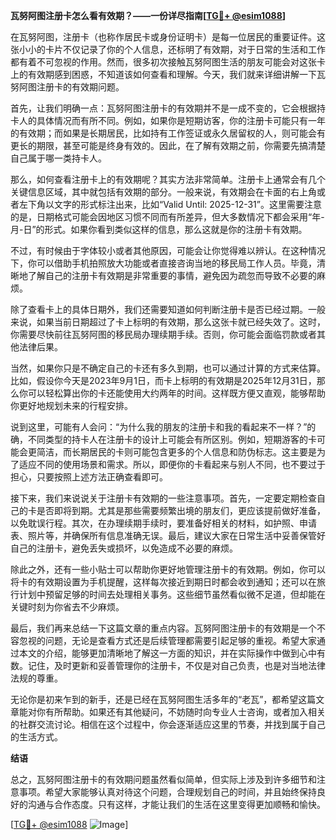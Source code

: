 **瓦努阿图注册卡怎么看有效期？——一份详尽指南[[TG💪+ @esim1088](https://t.me/s/esim1088)]**

在瓦努阿图，注册卡（也称作居民卡或身份证明卡）是每一位居民的重要证件。这张小小的卡片不仅记录了你的个人信息，还标明了有效期，对于日常的生活和工作都有着不可忽视的作用。然而，很多初次接触瓦努阿图生活的朋友可能会对这张卡上的有效期感到困惑，不知道该如何查看和理解。今天，我们就来详细讲解一下瓦努阿图注册卡的有效期问题。

首先，让我们明确一点：瓦努阿图注册卡的有效期并不是一成不变的，它会根据持卡人的具体情况而有所不同。例如，如果你是短期访客，你的注册卡可能只有一年的有效期；而如果是长期居民，比如持有工作签证或永久居留权的人，则可能会有更长的期限，甚至可能是终身有效的。因此，在了解有效期之前，你需要先搞清楚自己属于哪一类持卡人。

那么，如何查看注册卡上的有效期呢？其实方法非常简单。注册卡上通常会有几个关键信息区域，其中就包括有效期的部分。一般来说，有效期会在卡面的右上角或者左下角以文字的形式标注出来，比如“Valid Until: 2025-12-31”。这里需要注意的是，日期格式可能会因地区习惯不同而有所差异，但大多数情况下都会采用“年-月-日”的形式。如果你看到类似这样的信息，那么这就是你的注册卡有效期。

不过，有时候由于字体较小或者其他原因，可能会让你觉得难以辨认。在这种情况下，你可以借助手机拍照放大功能或者直接咨询当地的移民局工作人员。毕竟，清晰地了解自己的注册卡有效期是非常重要的事情，避免因为疏忽而导致不必要的麻烦。

除了查看卡上的具体日期外，我们还需要知道如何判断注册卡是否已经过期。一般来说，如果当前日期超过了卡上标明的有效期，那么这张卡就已经失效了。这时，你需要尽快前往瓦努阿图的移民局办理续期手续。否则，你可能会面临罚款或者其他法律后果。

当然，如果你只是不确定自己的卡还有多久到期，也可以通过计算的方式来估算。比如，假设你今天是2023年9月1日，而卡上标明的有效期是2025年12月31日，那么你可以轻松算出你的卡还能使用大约两年的时间。这样既方便又直观，能够帮助你更好地规划未来的行程安排。

说到这里，可能有人会问：“为什么我的朋友的注册卡和我的看起来不一样？”的确，不同类型的持卡人在注册卡的设计上可能会有所区别。例如，短期游客的卡可能会更简洁，而长期居民的卡则可能包含更多的个人信息和防伪标志。这主要是为了适应不同的使用场景和需求。所以，即便你的卡看起来与别人不同，也不要过于担心，只要按照上述方法正确查看即可。

接下来，我们来说说关于注册卡有效期的一些注意事项。首先，一定要定期检查自己的卡是否即将到期。尤其是那些需要频繁出境的朋友们，更应该提前做好准备，以免耽误行程。其次，在办理续期手续时，要准备好相关的材料，如护照、申请表、照片等，并确保所有信息准确无误。最后，建议大家在日常生活中妥善保管好自己的注册卡，避免丢失或损坏，以免造成不必要的麻烦。

除此之外，还有一些小贴士可以帮助你更好地管理注册卡的有效期。例如，你可以将卡的有效期设置为手机提醒，这样每次接近到期日时都会收到通知；还可以在旅行计划中预留足够的时间去处理相关事务。这些细节虽然看似微不足道，但却能在关键时刻为你省去不少麻烦。

最后，我们再来总结一下这篇文章的重点内容。瓦努阿图注册卡的有效期是一个不容忽视的问题，无论是查看方式还是后续管理都需要引起足够的重视。希望大家通过本文的介绍，能够更加清晰地了解这一方面的知识，并在实际操作中做到心中有数。记住，及时更新和妥善管理你的注册卡，不仅是对自己负责，也是对当地法律法规的尊重。

无论你是初来乍到的新手，还是已经在瓦努阿图生活多年的“老瓦”，都希望这篇文章能对你有所帮助。如果还有其他疑问，不妨随时向专业人士咨询，或者加入相关的社群交流讨论。相信在这个过程中，你会逐渐适应这里的节奏，并找到属于自己的生活方式。

**结语**

总之，瓦努阿图注册卡的有效期问题虽然看似简单，但实际上涉及到许多细节和注意事项。希望大家能够认真对待这个问题，合理规划自己的时间，并且始终保持良好的沟通与合作态度。只有这样，才能让我们的生活在这里变得更加顺畅和愉快。

[[TG💪+ @esim1088](https://t.me/s/esim1088) ![Image](https://i.postimg.cc/4NQfJmqS/Snipaste-2025-05-13-00-14-12.png)]